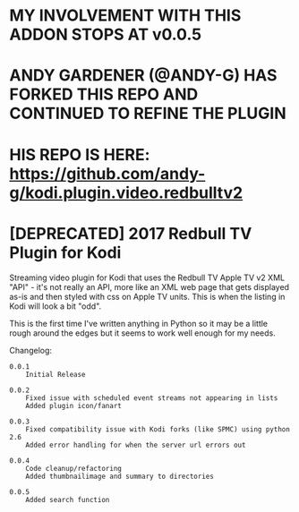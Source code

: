 # MY INVOLVEMENT WITH THIS ADDON STOPS AT v0.0.5
# ANDY GARDENER (@ANDY-G) HAS FORKED THIS REPO AND CONTINUED TO REFINE THE PLUGIN
# HIS REPO IS HERE: https://github.com/andy-g/kodi.plugin.video.redbulltv2

# [DEPRECATED] 2017 Redbull TV Plugin for Kodi
Streaming video plugin for Kodi that uses the Redbull TV Apple TV v2 XML "API" - it's not really an API, more like an XML web page that gets displayed as-is and then styled with css on Apple TV units. This is when the listing in Kodi will look a bit "odd".

This is the first time I've written anything in Python so it may be a little rough around the edges but it seems to work well enough for my needs.

Changelog:

	0.0.1
		Initial Release
		
	0.0.2
		Fixed issue with scheduled event streams not appearing in lists
		Added plugin icon/fanart
		
	0.0.3
		Fixed compatibility issue with Kodi forks (like SPMC) using python 2.6
		Added error handling for when the server url errors out
		
	0.0.4
		Code cleanup/refactoring
		Added thumbnailimage and summary to directories
		
	0.0.5
		Added search function
